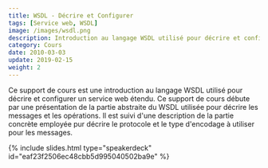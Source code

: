 ```yaml
---
title: WSDL - Décrire et Configurer
tags: [Service web, WSDL]
image: /images/wsdl.png
description: Introduction au langage WSDL utilisé pour décrire et configurer un service web étendu.
category: Cours
date: 2010-03-03
update: 2019-02-15
weight: 2
---
```


Ce support de cours est une introduction au langage WSDL utilisé pour décrire et configurer un service web étendu. Ce support de cours débute par une présentation de la partie abstraite du WSDL utilisée pour décrire les messages et les opérations. Il est suivi d'une description de la partie concrète employée pur décrire le protocole et le type d'encodage à utiliser pour les messages.

{% include slides.html type="speakerdeck" id="eaf23f2506ec48cbb5d995040502ba9e" %}
